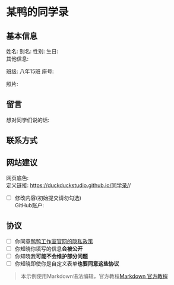 # 某鸭的同学录
<!--
编写说明：
什么是注释：像我这样由&lt;!--开始，由--&gt;结束的内容就是注释。(< = &lt; | > = &gt;)
需要保留注释吗：随便，你直接用内容覆盖掉也行。
可以删除条目吗：不可以。但你可以不填写部分条目。
填写完后该怎么样：请发给我，或者邮箱Yzcbs123@163.com，或者直接在GitHub上提交拉取请求。
必须同意所有协议吗：是的。
可以在哪里看到最终效果：条目##网站建议/定义链接的链接，可能要过会才会部署。
觉得这个表单太烂了，想自己写一个表单或直接写一个页面：可以的，这个表单仅作示例。
该用什么编辑这个文件：只要能编辑文本文件的都行，建议使用支持Markdown的编辑器(例如Visual Studio Code等)，官方教程见表末。
-->
## 基本信息
姓名:<!--替换为你的姓名-->  别名:<!--替换为你的别名，例如“13哥”-->  性别:<!--替换为你的性别-->  生日:<!--可选-->  
其他信息:  
<!--其他信息(如有，像座右铭、爱好等)，可以多行，也可不填-->
<!--也可以附带一些图片，例如你的手写签名等-->

班级: 八年15班  座号:<!--可选-->  

照片: <!--建议有，可以私发或填入图片链接，格式为 ![图片描述](https://图片链接) -->  
<!--Markdown支持部分HTML代码，故你可以用如下方式控制图片大小:-->  
<!-- <img src="https://图片链接.png" alt="图片描述" width="75%" height="75%"> -->
<!--MDN文档: https://developer.mozilla.org/zh-CN/docs/Web/HTML/Element/img -->

## 留言
想对同学们说的话:  
<!--可填多行-->  

## 联系方式
<!--可填QQ、微信等，亦可填写个人网站-->  
<!--填写类似QQ等的，请填写具体的QQ号-->  
<!--也可不填-->

## 网站建议
网页底色:<!--默认为#f5f5dc(米色)-->  
定义链接: https://duckduckstudio.github.io/同学录/<!--在这里自定义，通过/来添加更多目录，默认为姓名-->/<!--以/结尾-->  
- [ ] 修改内容(初始提交请勿勾选)  
GitHub账户: <!--如果有的话可以填下，用于在提交中添加贡献者，没有就不填-->  

## 协议
- [ ] 你同意[鸭鸭工作室官网的隐私政策](https://duckduckstudio.github.io/yazicbs.github.io/privacy.html)
- [ ] 你知晓你填写的信息**会被公开**
- [ ] 你知晓我**可能不会维护部分问题**
- [ ] 你知晓即使你是自定义表单**也要同意这些协议**

> 本示例使用Markdown语法编辑，官方教程[Markdown 官方教程](https://markdown.com.cn/)
